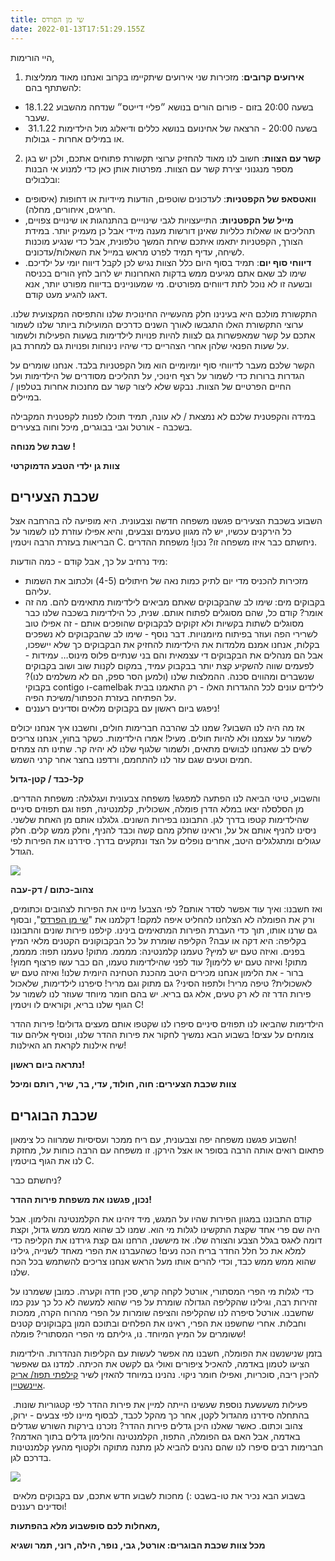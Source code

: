 ```yaml
---
title: שי מן הפרדס
date: 2022-01-13T17:51:29.155Z
---
```

היי הורימות, 

1. **אירועים קרובים**: מזכירות שני אירועים שיתקיימו בקרוב ואנחנו מאוד ממליצות להשתתף בהם: 

* 18.1.22 בשעה 20:00 בזום - פורום הורים בנושא ״פליי דייטס״ שנדחה מהשבוע שעבר.
*  31.1.22 בשעה 20:00 - הרצאה של אחינועם בנושא כללים ודיאלוג מול הילדימות או במילים אחרות - גבולות.  

2. **קשר עם הצוות**: חשוב לנו מאוד להחזיק ערוצי תקשורת פתוחים אתכם, ולכן יש בגן מספר מנגנוני יצירת קשר עם הצוות. מפרטות אותן כאן כדי למנוע אי הבנות ובלבולים:

* **וואטסאפ של הקפטניות**: לעדכונים שוטפים, הודעות מיידיות או דחופות (איסופים חריגים, איחורים, מחלה).
* **מייל של הקפטניות**: התייעצויות לגבי שינוייים בהתנהגות או שינויים צפויים, תהליכים או שאלות כלליות שאינן דורשות מענה מיידי אבל כן מעמיק יותר. במידת הצורך, הקפטניות יתאמו איתכם שיחת המשך טלפונית, אבל כדי שנגיע מוכנות לשיחה, עדיף תמיד לפרט מראש במייל את השאלות/עדכונים.
* **דיווחי סוף יום**: תמיד בסוף היום כלל הצוות נגיש לכן לקבל דיווח יומי על ילדיכם. שימו לב שאם אתם מגיעים ממש בדקות האחרונות יש לרוב לחץ הורים בכניסה ובשעה זו לא נוכל לתת דיווחים מפורטים. מי שמעוניינים בדיווח מפורט יותר, אנא דאגו להגיע מעט קודם.

התקשורת מולכם היא בעינינו חלק מהעשייה החינוכית שלנו והתפיסה המקצועית שלנו. ערוצי התקשורת האלו התגבשו לאורך השנים כדרכים המועילות ביותר שלנו לשמור אתכם על קשר שמאפשרות גם לצוות להיות פנויות לילדימות בשעות הפעילות ולשמור על שעות הפנאי שלהן אחרי הצהריים כדי שיהיו נינוחות ופנויות גם למחרת בגן.

הקשר שלכם מעבר לדיווחי סוף יומיומיים הוא מול הקפטניות בלבד. אנחנו שומרים על הגדרות ברורות כדי לשמור על רצף חינוכי, על תהליכים מסודרים של הילדימות ועל החיים הפרטיים של הצוות. נבקש שלא ליצור קשר עם מחנכות אחרות בטלפון / במיילים. 

במידה והקפטנית שלכם לא נמצאת / לא עונה, תמיד תוכלו לפנות לקפטנית המקבילה בשכבה - אורטל וגבי בבוגרים, מיכל וחוה בצעירים.

**שבת של מנוחה !**

**צוות גן ילדי הטבע הדמוקרטי**

## שכבת הצעירים

השבוע בשכבת הצעירים פגשנו משפחה חדשה וצבעונית. היא מופיעה לה בהרחבה אצל כל הירקנים עכשיו, יש לה מגוון טעמים וצבעים, והיא אפילו עוזרת לנו לשמור על הבריאות בעזרת הרבה ויטמין C. ניחשתם כבר איזו משפחה זו? נכון! משפחת ההדרים.

מיד נרחיב על כך, אבל קודם - כמה הודעות: 

* מזכירות להכניס מדי יום לתיק כמות נאה של חיתולים (4-5) ולכתוב את השמות עליהם.
* בקבוקים מים: שימו לב שהבקבוקים שאתם מביאים לילדימות מתאימים להם. מה זה אומר? קודם כל, שהם מסוגלים לפתוח אותם. שנית, כל הילדימות בשכבה שלנו כבר מסוגלים לשתות בקשיות ולא זקוקים לבקבוקים שהופכים אותם - זה אפילו טוב לשרירי הפה ועוזר בפיתוח מיומנויות. דבר נוסף - שימו לב שהבקבוקים לא נשפכים בקלות, אנחנו אמנם מלמדות את הילדימות להחזיק את הבקבוקים כך שלא יישפכו, אבל הם מנהלים את הבקבוקים די עצמאית והם בני שנתיים פלוס מינוס… עמידות - לפעמים שווה להשקיע קצת יותר בבקבוק עמיד, במקום לקנות שוב ושוב בקבוקים שנשברים ומהווים סכנה. ההמלצות שלנו (ולמען הסר ספק, הם לא משלמים לנו)? בקבוקי contigo ו-camelbak לילדים עונים לכל ההגדרות האלו - רק התאמנו בבית על הפתיחה בעזרת הכפתור/משיכת הפיה.
* ניפגש ביום ראשון עם בקבוקים מלאים וסדינים רעננים!

אז מה היה לנו השבוע? שמנו לב שהרבה חברימות חולים, וחשבנו איך אנחנו יכולים לשמור על עצמנו ולא להיות חולים. מעיל! אמרו הילדימות. כשקר בחוץ, אנחנו צריכים לשים לב שאנחנו לבושים מתאים, ולשמור שלגוף שלנו לא יהיה קר. שתינו תה צמחים חמים וטעים שגם עזר לנו להתחמם, ורדפנו בחצר אחר קרני השמש.

**קל-כבד / קטן-גדול**

והשבוע, טיטי הביאה לנו הפתעה למפגש! משפחה צבעונית ועגלגלה: משפחת ההדרים. מן הסלסלה יצאו במלא הדרן פומלה, אשכולית, קלמנטינה, תפוז וגם תפוזים סיניים שהילדימות קטפו בדרך לגן. התבוננו בפירות השונים. גלגלנו אותם מן האחת שלשני. ניסינו להניף אותם אל על, וראינו שחלק מהם קשה וכבד להניף, וחלק ממש קלים. חלק עגולים ומתגלגלים היטב, אחרים נופלים על הצד ונתקעים בדרך. סידרנו את הפירות לפי הגודל.

![](/assets/pics/uploads/פירות-הדר-צעירים.jpeg)

**צהוב-כתום / דק-עבה**

ואז חשבנו: ואיך עוד אפשר לסדר אותם? לפי הצבע! מיינו את הפירות לצהובים וכתומים, ורק את הפומלה לא הצלחנו להחליט איפה למקם! דקלמנו את "[שי מן הפרדס](https://www.youtube.com/watch?v=KeiCTmqMyvs)", ובסוף גם שרנו אותו, תוך כדי העברת הפירות המתאימים בינינו. קילפנו פירות שונים והתבוננו בקליפה: היא דקה או עבה? הקליפה שומרת על כל הבקבוקונים הקטנים מלאי המיץ בפנים. ואיזה טעם יש למיץ? טעמנו קלמנטינה: ממממ. מתוק! טעמנו תפוז: ממממ, מתוק! ואיזה טעם יש ללימון? עוד לפני שהילדימות טעמו, הם כבר עשו פרצוף חמוץ! ברור - את הלימון אנחנו מכירים היטב מהכנת הטחינה היומית שלנו! ואיזה טעם יש לאשכולית? טיפה מריר! ולתפוז הסיני? גם מתוק וגם מריר! סיפרנו לילדימות, שלאכול פירות הדר זה לא רק טעים, אלא גם בריא. יש בהם חומר מיוחד שעוזר לנו לשמור על הגוף שלנו בריא, וקוראים לו ויטמין C!

הילדימות שהביאו לנו תפוזים סיניים סיפרו לנו שקטפו אותם מעצים גדולים! פירות ההדר צומחים על עצים! בשבוע הבא נמשיך לחקור את פירות ההדר שלנו, ונוסיף אליהם עוד שיח אילנות לקראת חג האילנות!

**נתראה ביום ראשון!**

**צוות שכבת הצעירים: חוה, חולוד, עדי, בר, שיר, רותם ומיכל**

## שכבת הבוגרים

השבוע פגשנו משפחה יפה וצבעונית, עם ריח ממכר ועסיסיות שמרווה כל צימאון!\
פתאום רואים אותה הרבה בסופר או אצל הירקן. זו משפחה עם הרבה כוחות על, מחזקת לנו את הגוף בויטמין C.

ניחשתם כבר?

**נכון, פגשנו את משפחת פירות ההדר!**

קודם התבוננו במגוון הפירות שהיו על המגש, מיד זיהינו את הקלמנטינה והלימון. אבל היה שם פרי אחד שקצת התקשינו לגלות מי הוא. שמנו לב שהוא ממש ממש גדול, וקצת דומה לאגס בגלל הצבע והצורה שלו. אז מיששנו, הרחנו וגם קצת גירדנו את הקליפה כדי למלא את כל חלל החדר בריח הכה נעים! כשהעברנו את הפרי מאחד לשנייה, גילינו שהוא ממש ממש כבד, וכדי להרים אותו מעל הראש אנחנו צריכים להשתמש בכל הכח שלנו. 

כדי לגלות מי הפרי המסתורי, אורטל לקחה קרש, סכין חדה וקערה. כמובן ששמרנו על זהירות רבה, וגילינו שהקליפה הגדולה שומרת על פרי שהוא למעשה לא כל כך ענק כמו שחשבנו. אורטל סיפרה לנו שהקליפה והציפה שומרות על הפרי מהרוח הקרה, ממכות וחבלות. אחרי שחשפנו את הפרי, ראינו את הפלחים ובתוכם המון בקבוקונים קטנים ששומרים על המיץ המיוחד. נו, גיליתם מי הפרי המסתורי? פומלה! 

בזמן שנישנשנו את הפומלה, חשבנו מה אפשר לעשות עם הקליפות הנהדרות. הילדימות הציעו לטמון באדמה, להאכיל ציפורים ואולי גם לקשט את הכיתה. למדנו גם שאפשר להכין ריבה, סוכריות, ואפילו חומר ניקוי. נהנינו במיוחד להאזין לשיר [קילפתי תפוז/ אריק איינשטיין](https://youtu.be/FMpfvDxdQXI). 

פעילות משעשעת נוספת שעשינו הייתה למיין את פירות ההדר לפי קטגוריות שונות.  בהתחלה סידרנו מהגדול לקטן, אחר כך מהקל לכבד, לבסוף מיינו לפי צבעים - ירוק, צהוב וכתום. כאשר שאלנו היכן גדלים פירות ההדר? נזכרנו בירקות השורש שגדלים באדמה, אבל האם גם הפומלה, התפוז, הקלמנטינה והלימון גדלים בתוך האדמה? חברימות רבים סיפרו לנו שהם נהנים להביא לגן מתנה מתוקה ולקטוף מהעץ קלמנטינות בדרכם לגן.  

![](/assets/pics/uploads/פירות-הדר-בוגרים.jpeg)

 בשבוע הבא נכיר את טו-בשבט :) מחכות לשבוע חדש אתכם, עם בקבוקים מלאים וסדינים רעננים!

**מאחלות לכם סופשבוע מלא בהפתעות,**

**מכל צוות שכבת הבוגרים: אורטל, גבי, נופר, הילה, רוני, תמר ושגיא**